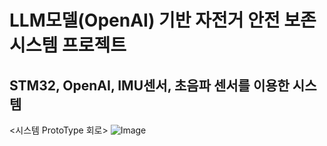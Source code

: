 # LLM모델(OpenAI) 기반 자전거 안전 보존 시스템 프로젝트
## STM32, OpenAI, IMU센서, 초음파 센서를 이용한 시스템
<시스템 ProtoType 회로>
![Image](https://github.com/user-attachments/assets/a0b02ed7-4c1b-455f-af27-1f3f2c6b7842)

